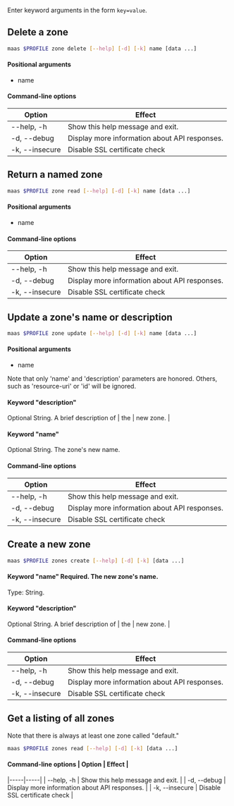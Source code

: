 Enter keyword arguments in the form `key=value`.

## Delete a zone

```bash
maas $PROFILE zone delete [--help] [-d] [-k] name [data ...] 
```

#### Positional arguments
- name

#### Command-line options
| Option | Effect |
|-----|-----|
| --help, -h | Show this help message and exit. |
| -d, --debug | Display more information about API responses. |
| -k, --insecure | Disable SSL certificate check |

## Return a named zone

```bash
maas $PROFILE zone read [--help] [-d] [-k] name [data ...] 
```

#### Positional arguments
- name

#### Command-line options
| Option | Effect |
|-----|-----|
| --help, -h | Show this help message and exit. |
| -d, --debug | Display more information about API responses. |
| -k, --insecure | Disable SSL certificate check |

## Update a zone's name or description

```bash
maas $PROFILE zone update [--help] [-d] [-k] name [data ...] 
```

#### Positional arguments
- name


Note that only 'name' and 'description' parameters are honored. Others, such as 'resource-uri' or 'id' will be ignored.

#### Keyword "description"
Optional String. A brief description of | the | new zone. |

#### Keyword "name"
Optional String. The zone's new name.

#### Command-line options
| Option | Effect |
|-----|-----|
| --help, -h | Show this help message and exit. |
| -d, --debug | Display more information about API responses. |
| -k, --insecure | Disable SSL certificate check |

## Create a new zone

```bash
maas $PROFILE zones create [--help] [-d] [-k] [data ...] 
```

#### Keyword "name" Required. The new zone's name.
Type: String.

#### Keyword "description"
Optional String. A brief description of | the | new zone. |

#### Command-line options
| Option | Effect |
|-----|-----|
| --help, -h | Show this help message and exit. |
| -d, --debug | Display more information about API responses. |
| -k, --insecure | Disable SSL certificate check |

## Get a listing of all zones 

Note that there is always at least one zone called "default."

```bash
maas $PROFILE zones read [--help] [-d] [-k] [data ...] 
```

#### Command-line options | Option | Effect |
|-----|-----|
| --help, -h | Show this help message and exit. |
| -d, --debug | Display more information about API responses. |
| -k, --insecure | Disable SSL certificate check |

